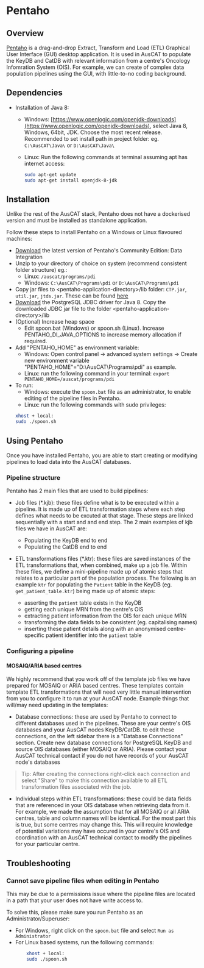 # Pentaho

## Overview
[Pentaho](https://www.hitachivantara.com/en-us/products/pentaho-platform/data-integration-analytics.html) is a drag-and-drop Extract, Transform and Load (ETL) Graphical User Interface (GUI) desktop application. It is used in AusCAT to populate the KeyDB and CatDB with relevant information from a centre's Oncology Infomration System (OIS). For example, we can create of complex data population pipelines using the GUI, with little-to-no coding background.

## Dependencies

- Installation of Java 8:

  * Windows: [https://www.openlogic.com/openjdk-downloads](https://www.openlogic.com/openjdk-downloads), select Java 8, Windows, 64bit, JDK. Choose the most recent release. Recommended to set install path in project folder:
  eg. `C:\AusCAT\Java\` or `D:\AusCAT\Java\`

  * Linux: Run the following commands at terminal assuming apt has internet access:
    ```bash
    sudo apt-get update
    sudo apt-get install openjdk-8-jdk
    ```

## Installation

Unlike the rest of the AusCAT stack, Pentaho does not have a dockerised version and must be installed as standalone application.

Follow these steps to install Pentaho on a Windows or Linux flavoured machines:
- [Download](https://sourceforge.net/projects/pentaho/) the latest version of Pentaho's Community Edition: Data Integration
- Unzip to your directory of choice on system (recommend consistent folder structure)
    eg.:
    * Linux: `/auscat/programs/pdi`
    * Windows: `C:\AusCAT\Programs\pdi` or `D:\AusCAT\Programs\pdi`
- Copy jar files to \<pentaho-application-directory\>/lib folder: `CTP.jar`, `util.jar`, `jtds.jar`. These can be found [here]()
- [Download](https://jdbc.postgresql.org/download/) the PostgreSQL JDBC driver for Java 8. Copy the downloaded JDBC jar file to the folder \<pentaho-application-directory\>/lib
- (Optional) Increase heap space
  - Edit spoon.bat (Windows) or spoon.sh (Linux). Increase PENTAHO\_DI\_JAVA\_OPTIONS to increase memory allocation if required.
- Add "PENTAHO\_HOME" as environment variable:
    * Windows: Open control panel -> advanced system settings -> Create new environment variable "PENTAHO\_HOME"="D:\AusCAT\Programs\pdi\" as example.
    * Linux: run the following command in your terminal: ```export PENTAHO_HOME=/auscat/programs/pdi```
- To run:
    * Windows: execute the `spoon.bat` file as an administrator, to enable editing of the pipeline files in Pentaho.
    * Linux: run the following commands with sudo privileges:
    ```bash
    xhost + local: 
    sudo ./spoon.sh 
    ```

## Using Pentaho
Once you have installed Pentaho, you are able to start creating or modifying pipelines to load data into the AusCAT databases. 

### Pipeline structure
Pentaho has 2 main files that are used to build pipelines:
- Job files (*.kjb): these files define what is to be executed within a pipeline. It is made up of ETL transformation steps where each step defines what needs to be excuted at that stage. These steps are linked sequentially with a start and and end step. The 2 main examples of kjb files we have in AusCAT are:
    * Populating the KeyDB end to end
    * Populating the CatDB end to end

- ETL transformations files (*.ktr): these files are saved instances of the ETL transformations that, when combined, make up a job file. Within these files, we define a mini-pipeline made up of atomic steps that relates to a particular part of the population process. The following is an example `ktr` for populating the `Patient` table in the KeyDB (eg. `get_patient_table.ktr`) being made up of atomic steps:
    - asserting the `patient` table exists in the KeyDB
    - getting each unique MRN from the centre's OIS
    - extracting patient information from the OIS for each unique MRN
    - transforming the data fields to be consistent (eg. capitalising names)
    - inserting these patient details along with an anonymised centre-specific patient identifier into the `patient` table


### Configuring a pipeline

#### MOSAIQ/ARIA based centres
We highly recommend that you work off of the template job files we have prepared for MOSAIQ or ARIA based centres. These templates contain template ETL transformations that will need very little manual intervention from you to configure it to run at your AusCAT node. Example things that will/may need updating in the templates:

- Database connections: these are used by Pentaho to connect to different databases used in the pipelines. These are your centre's OIS databases and your AusCAT nodes KeyDB/CatDB. to edit these connections, on the left sidebar there is a "Database Connections" section. Create new database connections for PostgreSQL KeyDB and source OIS databases (either MOSAIQ or ARIA).  Please contact your AusCAT technical contact if you do not have records of your AusCAT node's databases

> Tip: After creating the connections right-click each connection and select "Share" to make this connection available to all ETL transformation files associated with the job.

- Individual steps within ETL transformations: these could be data fields that are referenced in your OIS database when retrieving data from it. For example, we made the assumption that for all MOSAIQ or all ARIA centres, table and column names will be identical. For the most part this is true, but some centres may change this. This will require knowledge of  potential variations may have occured in your centre's OIS and coordination with an AusCAT technical contact to modify the pipelines for your particular centre.


## Troubleshooting

### Cannot save pipeline files when editing in Pentaho
This may be due to a permissions issue where the pipeline files are located in a path that your user does not have write access to.

To solve this, please make sure you run Pentaho as an Administrator/Superuser:
  * For Windows, right click on the `spoon.bat` file and select `Run as Administrator`
  * For Linux based systems, run the following commands:
    ```bash
        xhost + local:
        sudo ./spoon.sh
    ```

